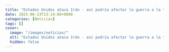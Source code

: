 ```yaml
---
title: "Estados Unidos ataca Irán - así podría afectar la guerra a la tecnología mundial"
date: 2025-06-23T13:14:09+0000
categories: [Noticias]
tags: []
cover:
  image: "/images/noticias/"
  alt: "Estados Unidos ataca Irán - así podría afectar la guerra a la tecnología mundial"
  hidden: false
---
```



